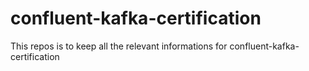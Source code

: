 # confluent-kafka-certification
This repos is to keep all the relevant informations for confluent-kafka-certification
